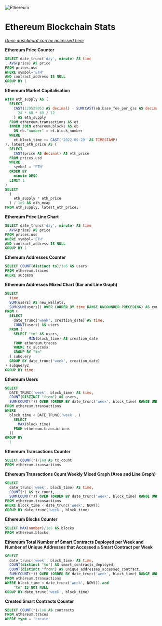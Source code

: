 ![Ethereum](https://bayodeolorundare.com/wp-content/uploads/2024/01/hero.94a1ecc4.png)

# Ethereum Blockchain Stats

[*Dune dashboard can be accessed here*](https://dune.com/babylondon_204/ethereum-blockchain-stats)

**Ethereum Price Counter**

```sql
SELECT date_trunc('day', minute) AS time
, AVG(price) AS price
FROM prices.usd
WHERE symbol='ETH'
AND contract_address IS NULL
GROUP BY 1
```

**Ethereum Market Capitalisation**

```sql
WITH eth_supply AS (
  SELECT
    CAST(120529053 AS decimal) - SUM(CAST(eb.base_fee_per_gas AS decimal) * CAST(et.gas_used AS decimal)) / 1e18 + /* missing ETH2 rewards for now, awaiting beacon chain data, using estimated 1600 ETH staking issuance /day for now */ COUNT(eb.number) * 1600 / (
      24 * 60 * 60 / 12
    ) AS eth_supply
  FROM ethereum.transactions AS et
  INNER JOIN ethereum.blocks AS eb
    ON eb."number" = et.block_number
  WHERE
    et.block_time >= CAST('2022-09-29' AS TIMESTAMP)
), latest_eth_price AS (
  SELECT
    CAST(price AS decimal) AS eth_price
  FROM prices.usd
  WHERE
    symbol = 'ETH'
  ORDER BY
    minute DESC
  LIMIT 1
)
SELECT
  (
    eth_supply * eth_price
  ) / 1e9 AS eth_mcap
FROM eth_supply, latest_eth_price;
```

**Ethereum Price Line Chart**

```sql
SELECT date_trunc('day', minute) AS time
, AVG(price) AS price
FROM prices.usd
WHERE symbol='ETH'
AND contract_address IS NULL
GROUP BY 1
```

**Ethereum Addresses Counter**

```sql
SELECT COUNT(distinct to)/1e6 AS users
FROM ethereum.traces
WHERE success
```

**Ethereum Addresses Mixed Chart (Bar and Line Graph)**

```sql
SELECT 
  time,
  SUM(users) AS new_wallets,
  SUM(SUM(users)) OVER (ORDER BY time RANGE UNBOUNDED PRECEDING) AS cum_created_wallets
FROM (
  SELECT 
    date_trunc('week', creation_date) AS time,
    COUNT(users) AS users
  FROM (
    SELECT "to" AS users,
           MIN(block_time) AS creation_date
    FROM ethereum.traces
    WHERE tx_success
    GROUP BY "to"
  ) subquery
  GROUP BY date_trunc('week', creation_date)
) subquery2
GROUP BY time;
```

**Ethereum Users**

```sql
SELECT
  DATE_TRUNC('week', block_time) AS time,
  COUNT(DISTINCT "from") AS users,
  SUM(COUNT(*)) OVER (ORDER BY date_trunc('week', block_time) RANGE UNBOUNDED PRECEDING) AS cum_users
FROM ethereum.transactions
WHERE
  block_time < DATE_TRUNC('week', (
    SELECT
      MAX(block_time)
    FROM ethereum.transactions
  ))
GROUP BY
  1
```

**Ethereum Transactions Counter**

```sql
SELECT COUNT(*)/1e9 AS tx_count
FROM ethereum.transactions
```

**Ethereum Transactions Count Weekly Mixed Graph (Area and Line Graph)**

```sql
SELECT 
  date_trunc('week', block_time) AS time,
  COUNT(*) AS tx_count,
  SUM(COUNT(*)) OVER (ORDER BY date_trunc('week', block_time) RANGE UNBOUNDED PRECEDING) AS cum_tx_count
FROM ethereum.transactions
WHERE block_time < date_trunc('week', NOW())
GROUP BY date_trunc('week', block_time)
```

**Ethereum Blocks Counter**

```sql
SELECT MAX(number)/1e6 AS blocks
FROM ethereum.blocks
```
**Ethereum Total Number of Smart Contracts Deployed per Week and Number of Unique Addresses that Accessed a Smart Contract per Week**

```sql
SELECT  
  date_trunc('week', block_time) AS time,
  COUNT(distinct "to") AS smart_contracts_deployed,
  COUNT(distinct "from") AS unique_addresses_accessed_contract,
  SUM(COUNT(*)) OVER (ORDER BY date_trunc('week', block_time) RANGE UNBOUNDED PRECEDING) AS cum_smart_contracts_deployed
FROM ethereum.transactions
WHERE block_time < date_trunc('week', NOW()) and
    "to" IS NOT NULL
GROUP BY date_trunc('week', block_time)
```

**Created Smart Contracts Counter**

```sql
SELECT COUNT(*)/1e6 AS contracts
FROM ethereum.traces
WHERE type = 'create'
```
